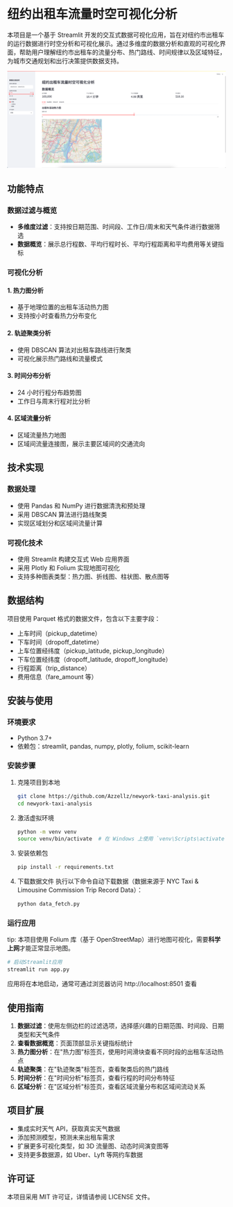 # 纽约出租车流量时空可视化分析



本项目是一个基于 Streamlit 开发的交互式数据可视化应用，旨在对纽约市出租车的运行数据进行时空分析和可视化展示。通过多维度的数据分析和直观的可视化界面，帮助用户理解纽约市出租车的流量分布、热门路线、时间规律以及区域特征，为城市交通规划和出行决策提供数据支持。

![image](preview.png "预览图")

## 功能特点

### 数据过滤与概览

-   **多维度过滤**：支持按日期范围、时间段、工作日/周末和天气条件进行数据筛选
-   **数据概览**：展示总行程数、平均行程时长、平均行程距离和平均费用等关键指标

### 可视化分析

#### 1. 热力图分析

-   基于地理位置的出租车活动热力图
-   支持按小时查看热力分布变化

#### 2. 轨迹聚类分析

-   使用 DBSCAN 算法对出租车路线进行聚类
-   可视化展示热门路线和流量模式

#### 3. 时间分布分析

-   24 小时行程分布趋势图
-   工作日与周末行程对比分析

#### 4. 区域流量分析

-   区域流量热力地图
-   区域间流量连接图，展示主要区域间的交通流向

## 技术实现

### 数据处理

-   使用 Pandas 和 NumPy 进行数据清洗和预处理
-   采用 DBSCAN 算法进行路线聚类
-   实现区域划分和区域间流量计算

### 可视化技术

-   使用 Streamlit 构建交互式 Web 应用界面
-   采用 Plotly 和 Folium 实现地图可视化
-   支持多种图表类型：热力图、折线图、柱状图、散点图等

## 数据结构

项目使用 Parquet 格式的数据文件，包含以下主要字段：

-   上车时间（pickup_datetime）
-   下车时间（dropoff_datetime）
-   上车位置经纬度（pickup_latitude, pickup_longitude）
-   下车位置经纬度（dropoff_latitude, dropoff_longitude）
-   行程距离（trip_distance）
-   费用信息（fare_amount 等）

## 安装与使用

### 环境要求

-   Python 3.7+
-   依赖包：streamlit, pandas, numpy, plotly, folium, scikit-learn

### 安装步骤

1. 克隆项目到本地

    ```bash
    git clone https://github.com/Azzellz/newyork-taxi-analysis.git
    cd newyork-taxi-analysis
    ```

2. 激活虚拟环境

    ```bash
    python -m venv venv
    source venv/bin/activate  # 在 Windows 上使用 `venv\Scripts\activate`
    ```

3. 安装依赖包

    ```bash
    pip install -r requirements.txt
    ```

4. 下载数据文件
   执行以下命令自动下载数据（数据来源于 NYC Taxi & Limousine Commission Trip Record Data）：
    ```bash
    python data_fetch.py
    ```

### 运行应用

tip: 本项目使用 Folium 库（基于 OpenStreetMap）进行地图可视化，需要**科学上网**才能正常显示地图。

```bash
# 启动Streamlit应用
streamlit run app.py
```

应用将在本地启动，通常可通过浏览器访问 http://localhost:8501 查看

## 使用指南

1. **数据过滤**：使用左侧边栏的过滤选项，选择感兴趣的日期范围、时间段、日期类型和天气条件
2. **查看数据概览**：页面顶部显示关键指标统计
3. **热力图分析**：在"热力图"标签页，使用时间滑块查看不同时段的出租车活动热点
4. **轨迹聚类**：在"轨迹聚类"标签页，查看聚类后的热门路线
5. **时间分析**：在"时间分析"标签页，查看行程的时间分布特征
6. **区域分析**：在"区域分析"标签页，查看区域流量分布和区域间流动关系

## 项目扩展

-   集成实时天气 API，获取真实天气数据
-   添加预测模型，预测未来出租车需求
-   扩展更多可视化类型，如 3D 流量图、动态时间演变图等
-   支持更多数据源，如 Uber、Lyft 等网约车数据

## 许可证

本项目采用 MIT 许可证，详情请参阅 LICENSE 文件。
